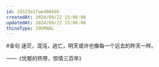 ```yaml
---
id: 24523e1faed085bb
createdAt: 2024/09/22 15:06:06
updatedAt: 2024/09/22 15:06:06
thinoType: JOURNAL
---
```

#金句 迷茫，混沌，逃亡，明天或许也像每一个远去的昨天一样。

——《忧郁的热带，惊情三百年》